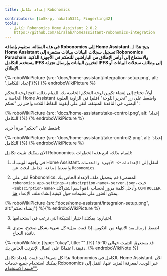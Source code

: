 ```yaml
---
title: إعداد تكامل Robonomics

contributors: [LoSk-p, nakata5321, Fingerling42]
tools:
  - تكامل Robonomics Home Assistant 2.0.2
    https://github.com/airalab/homeassistant-robonomics-integration
---
```


**في هذه المقالة، ستقوم بإضافة Robonomics إلى Home Assistant. يتيح هذا لـ Home Assistant تسجيل سجلات البيانات ببيانات مشفرة إلى Robonomics Parachain والاستماع إلى أوامر الإطلاق من الباراشين للتحكم في الأجهزة الذكية. يستخدم التكامل IPFS لتخزين البيانات وإرسال تجزئة IPFS إلى وظائف سجلات البيانات أو الإطلاق.**

{% roboWikiPicture {src: 'docs/home-assistant/integration-setup.png', alt: 'إعداد التكامل'}%} {% endroboWikiPicture %}

أولاً، تحتاج إلى إنشاء تكوين لوحة التحكم الخاصة بك. للقيام بذلك، افتح لوحة التحكم الخاصة بـ Home Assistant واضغط على زر "تحرير اللوحة" (قلم) في الزاوية العلوية اليمنى.
في النافذة المنبثقة، انقر على أيقونة النقاط الثلاث واختر زر "تحكم":

{% roboWikiPicture {src: 'docs/home-assistant/take-control.png', alt: 'إعداد التكامل'}%} {% endroboWikiPicture %}

اضغط على "تحكم" مرة أخرى:

{% roboWikiPicture {src: 'docs/home-assistant/take-control2.png', alt: 'إعداد التكامل'}%} {% endroboWikiPicture %}

الآن يمكنك تثبيت تكامل Robonomics. للقيام بذلك، اتبع هذه الخطوات:

1. في واجهة الويب لـ Home Assistant، انتقل إلى `الإعدادات` -> `الأجهزة والخدمات` واضغط `إضافة تكامل`. ابحث عن `Robonomics`.

2. انقر على Robonomics، قم بتحميل ملف الإعداد الخاص بك (المسمى `robonomics.app-settings-<subscirption-name>-server.json`، حيث `<subscirption-name>` هو اسم اشتراكك)، وأدخل كلمة مرور لحساب `CONTROLLER`. يمكن العثور على تعليمات حول كيفية إنشاء ملف الإعداد [هنا](/docs/sub-activate/?topic=smart-home#setup-your-subscription).

{% roboWikiPicture {src:"docs/home-assistant/integraion-setup.png", alt:"إنشاء تحكم"} %}{% endroboWikiPicture %}

3. اختياري: يمكنك اختيار الشبكة التي ترغب في استخدامها.

4. اضغط `إرسال` بعد الانتهاء من التكوين. إذا قمت بملء كل شيء بشكل صحيح، سترى نافذة النجاح.

{% roboWikiNote {type: "okay", title: "" }%} قد يستغرق التثبيت حوالي 10-15 دقيقة، اعتمادًا على اتصال الإنترنت الخاص بك. {% endroboWikiNote %}

هذا كل شيء! لقد قمت بإعداد تكامل Robonomics بالكامل في Home Assistant. الآن يمكنك استخدام جميع خدمات Robonomics عبر الويب. لمعرفة المزيد عنها، انتقل إلى ["قسم الاستخدام"](/docs/add-user).